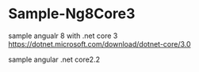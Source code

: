 # Sample-Ng8Core3
sample angualr 8 with .net core 3
https://dotnet.microsoft.com/download/dotnet-core/3.0

sample angular .net core2.2
